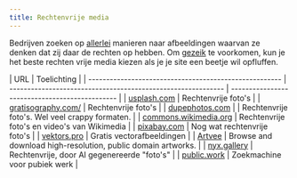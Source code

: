 ```yaml
---
title: Rechtenvrije media
---
```


Bedrijven zoeken op [allerlei](https://permissionmachine.com/) manieren naar afbeeldingen waarvan ze denken dat zij daar de rechten op hebben. Om [gezeik](https://www.haykranen.nl/2021/09/14/geen-plaatjes/) te voorkomen, kun je het beste rechten vrije media kiezen als je je site een beetje wil opfluffen.

| URL                                                    | Toelichting                                                  |
| ------------------------------------------------------ | ------------------------------------------------------------ | ---------------------------------------------- |
| [usplash.com](https://unsplash.com)                    | Rechtenvrije foto's                                          |
| [gratisography.com/](https://gratisography.com/)       | Rechtenvrije foto's                                          |
| [dupephotos.com](https://dupephotos.com/)              |                                                              | Rechtenvrije foto's. Wel veel crappy formaten. |
| [commons.wikimedia.org](https://commons.wikimedia.org) | Rechtenvrije foto's en video's van Wikimedia                 |
| [pixabay.com](https://pixabay.com/nl/)                 | Nog wat rechtenvrije foto's                                  |
| [vektors.pro](https://www.vektors.pro/)                | Gratis vectorafbeeldingen                                    |
| [Artvee](https://artvee.com/)                          | Browse and download high-resolution, public domain artworks. |
| [nyx.gallery](https://nyx.gallery/)                    | Rechtenvrije, door AI gegenereerde "foto's"                  |
| [public.work](https://public.work/)                    | Zoekmachine voor pubiek werk                                 |

